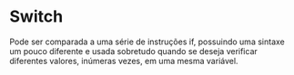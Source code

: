 # Switch
Pode ser comparada a uma série de instruções if, possuindo uma sintaxe um pouco diferente e usada sobretudo quando se deseja verificar diferentes valores, inúmeras vezes, em uma mesma variável.
